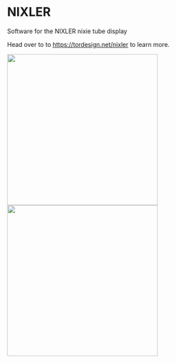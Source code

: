 # NIXLER
Software for the NIXLER nixie tube display

Head over to to https://tordesign.net/nixler to learn more.

<img src="https://tordesign.net/wp-content/uploads/2020/03/NIXLER_website_header.jpg"  height="350"> <img src="https://tordesign.net/wp-content/uploads/2020/02/NIXLER_pcbway2.jpg"  height="350">

